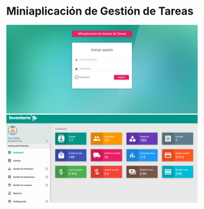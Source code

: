 #  Miniaplicación de Gestión de Tareas

![Alt text](image.png)
![Alt text](image-1.png)
<!-- Basicamente es sencillo de entender , es un invertario a su ves esta gestionando tarea -->

<!-- http://inventory.test/login -->
<!-- Para logearte dairo@gmail.com clave= 1234
    ya una vez detro puedes crear el usuario que quiero y depende del usuario tendras algunos permisos, recordar que con esta version de laravel fue con la que trabaje
    php-7.4.33-Win32-vc15-x64.zip)
 -->

 <!-- Necesario para su funcionamiento 
* https://code.visualstudio.com/download
* https://git-scm.com/downloads
* https://laragon.org/download/index.html
* al instalar laragon deber tambien crear la tabla , deje todo lo necesario para ello en la carpeta llamada DB
* https://windows.php.net/downloads/rel...
* (link actualizado - php-7.4.33-Win32-vc15-x64.zip) -->


<!-- 
Paso 1: Configuración Inicial
Configurar un entorno de desarrollo local con PHP, Laravel, Composer y MySQL.
Crear un nuevo proyecto Laravel con el siguiente comando en la terminal:
composer create-project --prefer-dist laravel/laravel task-manager-app

Navegar al directorio del proyecto:
cd task-manager-app

Paso 2: Crear la Base de Datos
Crear una base de datos MySQL para la aplicación (por ejemplo, task_manager_db).


Paso 3: Crear el Modelo y la Migración
Crear el modelo y la migración para la tabla tasks con el siguiente comando:
php artisan make:model Task -m

Abrir el archivo de migración en database/migrations y definir la estructura de la tabla tasks. Agregar campos como title, description, status, y created_at.

Paso 4: Ejecutar las Migraciones
Ejecutar las migraciones para crear la tabla tasks en la base de datos:
php artisan migrate

Paso 5: Crear las Rutas y Controladores
Crear las rutas para las operaciones CRUD en el archivo routes/web.php.
Crear un controlador para manejar las operaciones CRUD con el siguiente comando:

php artisan make:controller TaskController -->